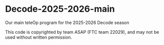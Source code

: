 # Decode-2025-2026-main
Our main teleOp program for the 2025-2026 Decode season

This code is copyrighted by team ASAP (FTC team 22029), and may not be used without written permission.
